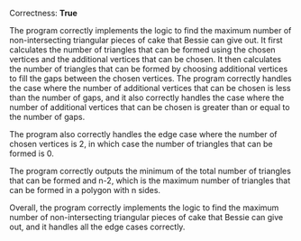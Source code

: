 Correctness: **True**

The program correctly implements the logic to find the maximum number of non-intersecting triangular pieces of cake that Bessie can give out. It first calculates the number of triangles that can be formed using the chosen vertices and the additional vertices that can be chosen. It then calculates the number of triangles that can be formed by choosing additional vertices to fill the gaps between the chosen vertices. The program correctly handles the case where the number of additional vertices that can be chosen is less than the number of gaps, and it also correctly handles the case where the number of additional vertices that can be chosen is greater than or equal to the number of gaps.

The program also correctly handles the edge case where the number of chosen vertices is 2, in which case the number of triangles that can be formed is 0.

The program correctly outputs the minimum of the total number of triangles that can be formed and n-2, which is the maximum number of triangles that can be formed in a polygon with n sides.

Overall, the program correctly implements the logic to find the maximum number of non-intersecting triangular pieces of cake that Bessie can give out, and it handles all the edge cases correctly.